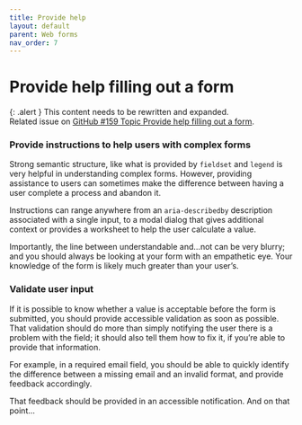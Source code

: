 ```yaml
---
title: Provide help
layout: default
parent: Web forms
nav_order: 7
---
```


# Provide help filling out a form

{: .alert }
This content needs to be rewritten and expanded.  
Related issue on [GitHub #159 Topic Provide help filling out a form](https://github.com/wpaccessibility/wp-a11y-docs/issues/159).

### Provide instructions to help users with complex forms

Strong semantic structure, like what is provided by `fieldset` and `legend` is very helpful in understanding complex forms. However, providing assistance to users can sometimes make the difference between having a user complete a process and abandon it.

Instructions can range anywhere from an `aria-describedby` description associated with a single input, to a modal dialog that gives additional context or provides a worksheet to help the user calculate a value.

Importantly, the line between understandable and…not can be very blurry; and you should always be looking at your form with an empathetic eye. Your knowledge of the form is likely much greater than your user’s.

### Validate user input

If it is possible to know whether a value is acceptable before the form is submitted, you should provide accessible validation as soon as possible. That validation should do more than simply notifying the user there is a problem with the field; it should also tell them how to fix it, if you’re able to provide that information.

For example, in a required email field, you should be able to quickly identify the difference between a missing email and an invalid format, and provide feedback accordingly.

That feedback should be provided in an accessible notification. And on that point…
